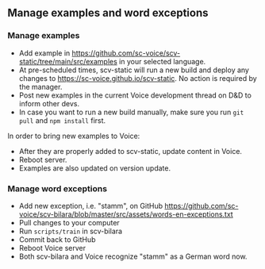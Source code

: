 ## Manage examples and word exceptions
### Manage examples
- Add example in https://github.com/sc-voice/scv-static/tree/main/src/examples in your selected language.
- At pre-scheduled times, scv-static will run a new build and deploy any changes to https://sc-voice.github.io/scv-static. No action is required by the manager.
- Post new examples in the current Voice development thread on D&D to inform other devs.
- In case you want to run a new build manually, make sure you run `git pull` and `npm install` first.

In order to bring new examples to Voice:
- After they are properly added to scv-static, update content in Voice.
- Reboot server.
- Examples are also updated on version update.

### Manage word exceptions
- Add new exception, i.e. "stamm", on GitHub https://github.com/sc-voice/scv-bilara/blob/master/src/assets/words-en-exceptions.txt
- Pull changes to your computer
- Run `scripts/train` in scv-bilara
- Commit back to GitHub
- Reboot Voice server
- Both scv-bilara and Voice recognize "stamm" as a German word now.
